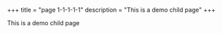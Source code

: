 +++ title = "page 1-1-1-1-1"
description = "This is a demo child page"
+++

This is a demo child page